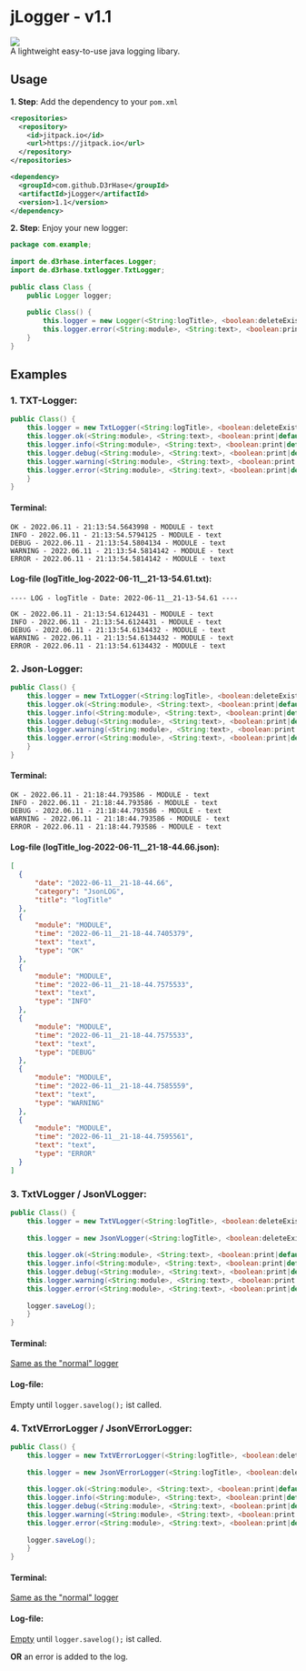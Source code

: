 

# jLogger - v1.1
[![](https://jitpack.io/v/D3rHase/jLogger.svg)](https://jitpack.io/#D3rHase/jLogger)  
A lightweight easy-to-use java logging libary.

## Usage
**1. Step**: Add the dependency to your `pom.xml`
```xml
<repositories>
  <repository>
    <id>jitpack.io</id>
    <url>https://jitpack.io</url>
  </repository>
</repositories>
```
```xml
<dependency>
  <groupId>com.github.D3rHase</groupId>
  <artifactId>jLogger</artifactId>
  <version>1.1</version>
</dependency>
```
**2. Step**: Enjoy your new logger:
```java
package com.example;
  
import de.d3rhase.interfaces.Logger;  
import de.d3rhase.txtlogger.TxtLogger;  
  
public class Class {  
    public Logger logger;  
  
    public Class() {
	    this.logger = new Logger(<String:logTitle>, <boolean:deleteExistingLogs>, <String:logDir>);
	    this.logger.error(<String:module>, <String:text>, <boolean:print|default:true>);
	}
}
```

## Examples

### 1. TXT-Logger:
```java
public Class() {
	this.logger = new TxtLogger(<String:logTitle>, <boolean:deleteExistingLogs|default:true>, <String:logDir|default:"logs">);
	this.logger.ok(<String:module>, <String:text>, <boolean:print|default:true>);
	this.logger.info(<String:module>, <String:text>, <boolean:print|default:true>);
	this.logger.debug(<String:module>, <String:text>, <boolean:print|default:true>);
	this.logger.warning(<String:module>, <String:text>, <boolean:print|default:true>);
	this.logger.error(<String:module>, <String:text>, <boolean:print|default:true>);
	}
}
```

#### Terminal:
```
OK - 2022.06.11 - 21:13:54.5643998 - MODULE - text
INFO - 2022.06.11 - 21:13:54.5794125 - MODULE - text
DEBUG - 2022.06.11 - 21:13:54.5804134 - MODULE - text
WARNING - 2022.06.11 - 21:13:54.5814142 - MODULE - text
ERROR - 2022.06.11 - 21:13:54.5814142 - MODULE - text
```
#### Log-file (logTitle_log-2022-06-11__21-13-54.61.txt):
```
---- LOG - logTitle - Date: 2022-06-11__21-13-54.61 ----

OK - 2022.06.11 - 21:13:54.6124431 - MODULE - text  
INFO - 2022.06.11 - 21:13:54.6124431 - MODULE - text  
DEBUG - 2022.06.11 - 21:13:54.6134432 - MODULE - text  
WARNING - 2022.06.11 - 21:13:54.6134432 - MODULE - text  
ERROR - 2022.06.11 - 21:13:54.6134432 - MODULE - text
```

### 2. Json-Logger:
```java
public Class() {
	this.logger = new TxtLogger(<String:logTitle>, <boolean:deleteExistingLogs|default:true>, <String:logDir|default:"logs">);
	this.logger.ok(<String:module>, <String:text>, <boolean:print|default:true>);
	this.logger.info(<String:module>, <String:text>, <boolean:print|default:true>);
	this.logger.debug(<String:module>, <String:text>, <boolean:print|default:true>);
	this.logger.warning(<String:module>, <String:text>, <boolean:print|default:true>);
	this.logger.error(<String:module>, <String:text>, <boolean:print|default:true>);
	}
}
```

#### Terminal:
```
OK - 2022.06.11 - 21:18:44.793586 - MODULE - text
INFO - 2022.06.11 - 21:18:44.793586 - MODULE - text
DEBUG - 2022.06.11 - 21:18:44.793586 - MODULE - text
WARNING - 2022.06.11 - 21:18:44.793586 - MODULE - text
ERROR - 2022.06.11 - 21:18:44.793586 - MODULE - text
```
#### Log-file (logTitle_log-2022-06-11__21-18-44.66.json):
```json
[  
  {  
      "date": "2022-06-11__21-18-44.66",  
      "category": "JsonLOG",  
      "title": "logTitle"  
  },  
  {  
      "module": "MODULE",  
      "time": "2022-06-11__21-18-44.7405379",  
      "text": "text",  
      "type": "OK"  
  },  
  {  
      "module": "MODULE",  
      "time": "2022-06-11__21-18-44.7575533",  
      "text": "text",  
      "type": "INFO"  
  },  
  {  
      "module": "MODULE",  
      "time": "2022-06-11__21-18-44.7575533",  
      "text": "text",  
      "type": "DEBUG"  
  },  
  {  
      "module": "MODULE",  
      "time": "2022-06-11__21-18-44.7585559",  
      "text": "text",  
      "type": "WARNING"  
  },  
  {  
      "module": "MODULE",  
      "time": "2022-06-11__21-18-44.7595561",  
      "text": "text",  
      "type": "ERROR"  
  }  
]
```

### 3. TxtVLogger / JsonVLogger:
```java
public Class() {
	this.logger = new TxtVLogger(<String:logTitle>, <boolean:deleteExistingLogs|default:true>, <String:logDir|default:"logs">);
	
	this.logger = new JsonVLogger(<String:logTitle>, <boolean:deleteExistingLogs|default:true>, <String:logDir|default:"logs">);
	
	this.logger.ok(<String:module>, <String:text>, <boolean:print|default:true>);
	this.logger.info(<String:module>, <String:text>, <boolean:print|default:true>);
	this.logger.debug(<String:module>, <String:text>, <boolean:print|default:true>);
	this.logger.warning(<String:module>, <String:text>, <boolean:print|default:true>);
	this.logger.error(<String:module>, <String:text>, <boolean:print|default:true>);
	
	logger.saveLog();
	}
}
```

#### Terminal:
[Same as the "normal" logger](https://github.com/D3rHase/jLogger#terminal-1)
#### Log-file:
Empty until `logger.savelog();` ist called.

### 4. TxtVErrorLogger / JsonVErrorLogger:
```java
public Class() {
	this.logger = new TxtVErrorLogger(<String:logTitle>, <boolean:deleteExistingLogs|default:true>, <String:logDir|default:"logs">);
	
	this.logger = new JsonVErrorLogger(<String:logTitle>, <boolean:deleteExistingLogs|default:true>, <String:logDir|default:"logs">);
	
	this.logger.ok(<String:module>, <String:text>, <boolean:print|default:true>);
	this.logger.info(<String:module>, <String:text>, <boolean:print|default:true>);
	this.logger.debug(<String:module>, <String:text>, <boolean:print|default:true>);
	this.logger.warning(<String:module>, <String:text>, <boolean:print|default:true>);
	this.logger.error(<String:module>, <String:text>, <boolean:print|default:true>);
	
	logger.saveLog();
	}
}
```

#### Terminal:
[Same as the "normal" logger](https://github.com/D3rHase/jLogger#terminal-1)
#### Log-file:
[Empty](https://github.com/D3rHase/jLogger#log-file) until `logger.savelog();` ist called.

**OR** an error is added to the log.
